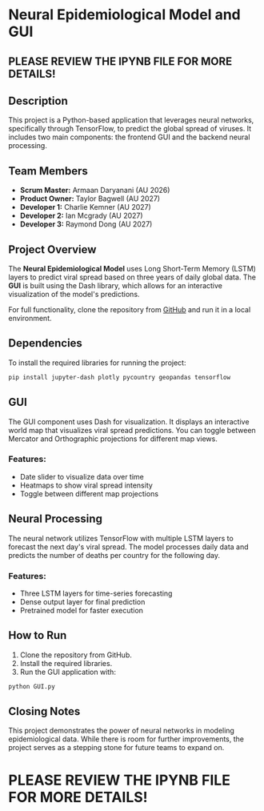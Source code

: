 # Neural Epidemiological Model and GUI

## **PLEASE REVIEW THE **IPYNB** FILE FOR MORE DETAILS!**

## Description
This project is a Python-based application that leverages neural networks, specifically through TensorFlow, to predict the global spread of viruses. It includes two main components: the frontend GUI and the backend neural processing.

## Team Members
- **Scrum Master:** Armaan Daryanani (AU 2026)
- **Product Owner:** Taylor Bagwell (AU 2027)
- **Developer 1:** Charlie Kemner (AU 2027)
- **Developer 2:** Ian Mcgrady (AU 2027)
- **Developer 3:** Raymond Dong (AU 2027)

## Project Overview
The **Neural Epidemiological Model** uses Long Short-Term Memory (LSTM) layers to predict viral spread based on three years of daily global data. The **GUI** is built using the Dash library, which allows for an interactive visualization of the model's predictions.

For full functionality, clone the repository from [GitHub](https://github.com/ArmaanDaryanani/Neural-Epidemiological-Modeling-and-GUI) and run it in a local environment.

## Dependencies
To install the required libraries for running the project:

```bash
pip install jupyter-dash plotly pycountry geopandas tensorflow
```

## GUI
The GUI component uses Dash for visualization. It displays an interactive world map that visualizes viral spread predictions. You can toggle between Mercator and Orthographic projections for different map views.

### Features:
- Date slider to visualize data over time
- Heatmaps to show viral spread intensity
- Toggle between different map projections

## Neural Processing
The neural network utilizes TensorFlow with multiple LSTM layers to forecast the next day's viral spread. The model processes daily data and predicts the number of deaths per country for the following day.

### Features:
- Three LSTM layers for time-series forecasting
- Dense output layer for final prediction
- Pretrained model for faster execution

## How to Run
1. Clone the repository from GitHub.
2. Install the required libraries.
3. Run the GUI application with:

```bash
python GUI.py
```

## Closing Notes
This project demonstrates the power of neural networks in modeling epidemiological data. While there is room for further improvements, the project serves as a stepping stone for future teams to expand on.


# PLEASE REVIEW THE **IPYNB** FILE FOR MORE DETAILS!
